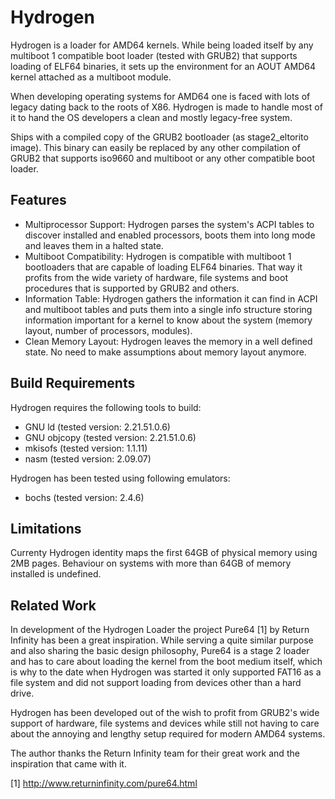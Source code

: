 Hydrogen
======================
Hydrogen is a loader for AMD64 kernels. While being loaded itself by any
multiboot 1 compatible boot loader (tested with GRUB2) that supports loading of
ELF64 binaries, it sets up the environment for an AOUT AMD64 kernel attached as
a multiboot module. 

When developing operating systems for AMD64 one is faced with lots of legacy
dating back to the roots of X86. Hydrogen is made to handle most of it to hand
the OS developers a clean and mostly legacy-free system.

Ships with a compiled copy of the GRUB2 bootloader (as stage2_eltorito image).
This binary can easily be replaced by any other compilation of GRUB2 that supports
iso9660 and multiboot or any other compatible boot loader.

Features
----------------------

  - Multiprocessor Support: Hydrogen parses the system's ACPI tables to discover
    installed and enabled processors, boots them into long mode and leaves them
    in a halted state.
  - Multiboot Compatibility: Hydrogen is compatible with multiboot 1 bootloaders
    that are capable of loading ELF64 binaries. That way it profits from the wide
    variety of hardware, file systems and boot procedures that is supported by
    GRUB2 and others.
  - Information Table: Hydrogen gathers the information it can find in ACPI and
    multiboot tables and puts them into a single info structure storing information
    important for a kernel to know about the system (memory layout, number of
    processors, modules).
  - Clean Memory Layout: Hydrogen leaves the memory in a well defined state. No
    need to make assumptions about memory layout anymore.

Build Requirements
----------------------
Hydrogen requires the following tools to build:

  - GNU ld (tested version: 2.21.51.0.6)
  - GNU objcopy (tested version: 2.21.51.0.6)
  - mkisofs (tested version: 1.1.11)
  - nasm (tested version: 2.09.07)
  
Hydrogen has been tested using following emulators:

  - bochs (tested version: 2.4.6)
  
Limitations
----------------------
Currenty Hydrogen identity maps the first 64GB of physical memory using 2MB
pages. Behaviour on systems with more than 64GB of memory installed is undefined.

Related Work
----------------------
In development of the Hydrogen Loader the project Pure64 [1] by Return Infinity
has been a great inspiration. While serving a quite similar purpose and also
sharing the basic design philosophy, Pure64 is a stage 2 loader and has to care
about loading the kernel from the boot medium itself, which is why to the date
when Hydrogen was started it only supported FAT16 as a file system and did not
support loading from devices other than a hard drive.

Hydrogen has been developed out of the wish to profit from GRUB2's wide support
of hardware, file systems and devices while still not having to care about the
annoying and lengthy setup required for modern AMD64 systems.

The author thanks the Return Infinity team for their great work and the inspiration
that came with it.

[1] http://www.returninfinity.com/pure64.html